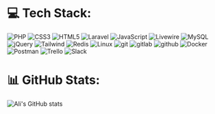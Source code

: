 
# 💻 Tech Stack:
![PHP](https://img.shields.io/badge/PHP-474A7A.svg?style=flat-square&logo=php&logoColor=white) ![CSS3](https://img.shields.io/badge/CSS3-%231572B6.svg?style=flat-square&logo=css3&logoColor=white) ![HTML5](https://img.shields.io/badge/HTML5-%23E34F26.svg?style=flat-square&logo=html5&logoColor=white)  ![Laravel](https://img.shields.io/badge/Laravel-F05340.svg?style=flat-square&logo=laravel&logoColor=white) ![JavaScript](https://img.shields.io/badge/Javascript-%23323330.svg?style=flat-square&logo=javascript&logoColor=%23F7DF1E) ![Livewire](https://img.shields.io/badge/Livewire-%23ff64ff.svg?style=flat-square&logo=livewire&logoColor=white) ![MySQL](https://img.shields.io/badge/MySQL-%2311ddaa.svg?style=flat-square&logo=mysql&logoColor=black) ![jQuery](https://img.shields.io/badge/JQuery-%230769AD.svg?style=flat-square&logo=jquery&logoColor=white) ![Tailwind](https://img.shields.io/badge/TailwindCSS-%2364edff.svg?style=flat-square&logo=tailwindcss&logoColor=black) ![Redis](https://img.shields.io/badge/Redis-%23DD0031.svg?style=flat-square&logo=redis&logoColor=white)  ![Linux](https://img.shields.io/badge/Linux-FCC624?style=flat-square&logo=linux&logoColor=black) ![git](https://img.shields.io/badge/Git-FC5624?style=flat-square&logo=git&logoColor=white) ![gitlab](https://img.shields.io/badge/Gitlab-FC5612?style=flat-square&logo=gitlab&logoColor=white) ![github](https://img.shields.io/badge/Github-Fff624?style=flat-square&logo=github&logoColor=black)  ![Docker](https://img.shields.io/badge/Docker-%23026AA7.svg?style=flat-square&logo=docker&logoColor=white)  ![Postman](https://img.shields.io/badge/Postman-FF6C37?style=flat-square&logo=postman&logoColor=white)  ![Trello](https://img.shields.io/badge/Trello-%23026AA7.svg?style=flat-square&logo=Trello&logoColor=white)  ![Slack](https://img.shields.io/badge/Slack-%ffccff.svg?style=flat-square&logo=slack&logoColor=black)
# 📊 GitHub Stats:
![Ali's GitHub stats](https://github-readme-stats.vercel.app/api?username=alialhabibi&show_icons=true&theme=dark)
